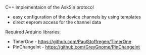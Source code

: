 
C++ implementaion of the AskSin protocol

- easy configuration of the device channels by using templates
- direct eeprom access for the channel data

Required Arduino libraries:
- TimerOne - https://github.com/PaulStoffregen/TimerOne
- PinChangeInt - https://github.com/GreyGnome/PinChangeInt
